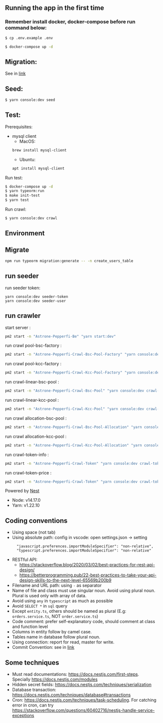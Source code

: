 ## Running the app in the first time
### Remember install docker, docker-compose before run command below:
```bash
$ cp .env.example .env 

$ docker-compose up -d
```
## Migration:
 See in [link](MIGRATION.md)

## Seed:
```bash
$ yarn console:dev seed
```

## Test:
Prerequisites:
  - mysql client
     - MacOS:
     ```bash
     brew install mysql-client
     ```
     - Ubuntu:
     ```bash
     apt install mysql-client
     ```

Run test:
```bash
$ docker-compose up -d
$ yarn typeorm:run
$ make init-test
$ yarn test
```
Run crawl:
```bash
$ yarn console:dev crawl
```
## Environment

## Migrate
```bash
npm run typeorm migration:generate -- -n create_users_table
```

## run seeder
run seeder token:
```
yarn console:dev seeder-token
yarn console:dev seeder-user
```

## run crawler
start server :
```bash 
pm2 start -n "Astrone-Pepperfi-Be" "yarn start:dev" 
```

run crawl pool-bsc-factory :
```bash 
pm2 start -n "Astrone-Pepperfi-Crawl-Bsc-Pool-Factory" "yarn console:dev crawl-bsc-factory" --exp-backoff-restart-delay=100
```

run crawl pool-kcc-factory :
```bash 
pm2 start -n "Astrone-Pepperfi-Crawl-Kcc-Pool-Factory" "yarn console:dev crawl-kcc-factory" --exp-backoff-restart-delay=100
```

run crawl-linear-bsc-pool :
```bash 
pm2 start -n "Astrone-Pepperfi-Crawl-Bsc-Pool" "yarn console:dev crawl-bsc-pools" --exp-backoff-restart-delay=100
```

run crawl-linear-kcc-pool :
```bash 
pm2 start -n "Astrone-Pepperfi-Crawl-Kcc-Pool" "yarn console:dev crawl-kcc-pools" --exp-backoff-restart-delay=100
```

run crawl allocation-bsc-pool :
```bash 
pm2 start -n "Astrone-Pepperfi-Crawl-Bsc-Pool-Allocation" "yarn console:dev crawl-bsc-allocation-pool" --exp-backoff-restart-delay=100
```

run crawl allocation-kcc-pool :
```bash 
pm2 start -n "Astrone-Pepperfi-Crawl-Kcc-Pool-Allocation" "yarn console:dev crawl-kcc-allocation-pool" --exp-backoff-restart-delay=100
```

run crawl-token-info :
```bash 
pm2 start -n "Astrone-Pepperfi-Crawl-Token" "yarn console:dev crawl-token-info" --exp-backoff-restart-delay=100
```

run crawl-token-price :
```bash 
pm2 start -n "Astrone-Pepperfi-Crawl-Token" "yarn console:dev crawl-token-price" --exp-backoff-restart-delay=100
```

Powered by [Nest](https://github.com/nestjs/nest)

- Node: v14.17.0
- Yarn: v1.22.10

## Coding conventions
- Using space (not tab)
- Using absolute path: config in vscode: open settings.json -> setting 
    ```
      "javascript.preferences.importModuleSpecifier": "non-relative",
      "typescript.preferences.importModuleSpecifier": "non-relative" 
    ```
- RESTful API:
  - https://stackoverflow.blog/2020/03/02/best-practices-for-rest-api-design/
  - https://betterprogramming.pub/22-best-practices-to-take-your-api-design-skills-to-the-next-level-65569b200b9
- Filename and URL path: using `-` as separator
- Name of file and class must use singular noun. Avoid using plural noun. Plural is used only with array of data.
- Avoid using `any` in `typescript` as much as possible
- Avoid `SELECT *` in `sql` query
- Except `entity.ts`, others should be named as plural (E.g: `orders.service.ts`, NOT `order.service.ts`)
- Code comment: prefer self-explanatory code, should comment at class and function level
- Columns in entity follow by camel case.
- Tables name in database follow plural noun.
- Using connection: report for read, master for write.
- Commit Convention: see in [link](CommitConversion.md)

## Some techniques
- Must read documentations: https://docs.nestjs.com/first-steps. Specially https://docs.nestjs.com/modules
- Hidden secret fields: https://docs.nestjs.com/techniques/serialization
- Database transaction: https://docs.nestjs.com/techniques/database#transactions
- Cron: https://docs.nestjs.com/techniques/task-scheduling. For catching error in cron, can try https://stackoverflow.com/questions/60402716/nestjs-handle-service-exceptions
